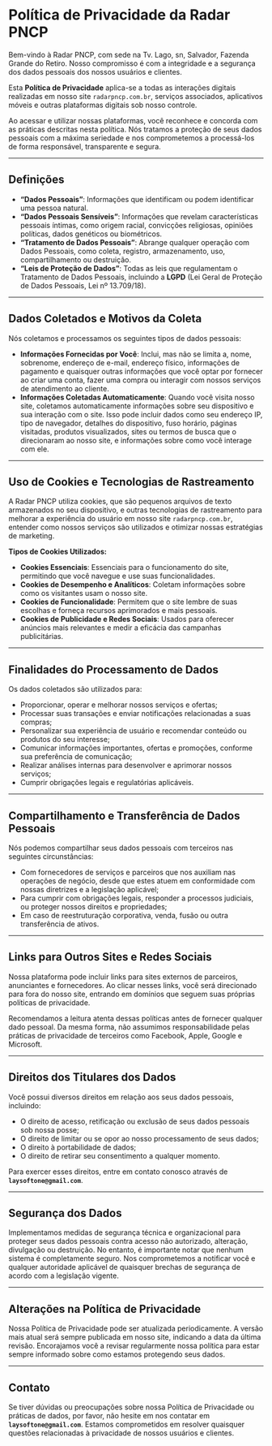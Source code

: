 # Política de Privacidade da Radar PNCP

Bem-vindo à Radar PNCP, com sede na Tv. Lago, sn, Salvador, Fazenda Grande do Retiro. Nosso compromisso é com a integridade e a segurança dos dados pessoais dos nossos usuários e clientes.

Esta **Política de Privacidade** aplica-se a todas as interações digitais realizadas em nosso site `radarpncp.com.br`, serviços associados, aplicativos móveis e outras plataformas digitais sob nosso controle.

Ao acessar e utilizar nossas plataformas, você reconhece e concorda com as práticas descritas nesta política. Nós tratamos a proteção de seus dados pessoais com a máxima seriedade e nos comprometemos a processá-los de forma responsável, transparente e segura.

---

## Definições

* **“Dados Pessoais”**: Informações que identificam ou podem identificar uma pessoa natural.
* **“Dados Pessoais Sensíveis”**: Informações que revelam características pessoais íntimas, como origem racial, convicções religiosas, opiniões políticas, dados genéticos ou biométricos.
* **“Tratamento de Dados Pessoais”**: Abrange qualquer operação com Dados Pessoais, como coleta, registro, armazenamento, uso, compartilhamento ou destruição.
* **“Leis de Proteção de Dados”**: Todas as leis que regulamentam o Tratamento de Dados Pessoais, incluindo a **LGPD** (Lei Geral de Proteção de Dados Pessoais, Lei nº 13.709/18).

---

## Dados Coletados e Motivos da Coleta

Nós coletamos e processamos os seguintes tipos de dados pessoais:

* **Informações Fornecidas por Você**: Inclui, mas não se limita a, nome, sobrenome, endereço de e-mail, endereço físico, informações de pagamento e quaisquer outras informações que você optar por fornecer ao criar uma conta, fazer uma compra ou interagir com nossos serviços de atendimento ao cliente.
* **Informações Coletadas Automaticamente**: Quando você visita nosso site, coletamos automaticamente informações sobre seu dispositivo e sua interação com o site. Isso pode incluir dados como seu endereço IP, tipo de navegador, detalhes do dispositivo, fuso horário, páginas visitadas, produtos visualizados, sites ou termos de busca que o direcionaram ao nosso site, e informações sobre como você interage com ele.

---

## Uso de Cookies e Tecnologias de Rastreamento

A Radar PNCP utiliza cookies, que são pequenos arquivos de texto armazenados no seu dispositivo, e outras tecnologias de rastreamento para melhorar a experiência do usuário em nosso site `radarpncp.com.br`, entender como nossos serviços são utilizados e otimizar nossas estratégias de marketing.

**Tipos de Cookies Utilizados:**

* **Cookies Essenciais**: Essenciais para o funcionamento do site, permitindo que você navegue e use suas funcionalidades.
* **Cookies de Desempenho e Analíticos**: Coletam informações sobre como os visitantes usam o nosso site.
* **Cookies de Funcionalidade**: Permitem que o site lembre de suas escolhas e forneça recursos aprimorados e mais pessoais.
* **Cookies de Publicidade e Redes Sociais**: Usados para oferecer anúncios mais relevantes e medir a eficácia das campanhas publicitárias.

---

## Finalidades do Processamento de Dados

Os dados coletados são utilizados para:

* Proporcionar, operar e melhorar nossos serviços e ofertas;
* Processar suas transações e enviar notificações relacionadas a suas compras;
* Personalizar sua experiência de usuário e recomendar conteúdo ou produtos do seu interesse;
* Comunicar informações importantes, ofertas e promoções, conforme sua preferência de comunicação;
* Realizar análises internas para desenvolver e aprimorar nossos serviços;
* Cumprir obrigações legais e regulatórias aplicáveis.

---

## Compartilhamento e Transferência de Dados Pessoais

Nós podemos compartilhar seus dados pessoais com terceiros nas seguintes circunstâncias:

* Com fornecedores de serviços e parceiros que nos auxiliam nas operações de negócio, desde que estes atuem em conformidade com nossas diretrizes e a legislação aplicável;
* Para cumprir com obrigações legais, responder a processos judiciais, ou proteger nossos direitos e propriedades;
* Em caso de reestruturação corporativa, venda, fusão ou outra transferência de ativos.

---

## Links para Outros Sites e Redes Sociais

Nossa plataforma pode incluir links para sites externos de parceiros, anunciantes e fornecedores. Ao clicar nesses links, você será direcionado para fora do nosso site, entrando em domínios que seguem suas próprias políticas de privacidade.

Recomendamos a leitura atenta dessas políticas antes de fornecer qualquer dado pessoal. Da mesma forma, não assumimos responsabilidade pelas práticas de privacidade de terceiros como Facebook, Apple, Google e Microsoft.

---

## Direitos dos Titulares dos Dados

Você possui diversos direitos em relação aos seus dados pessoais, incluindo:

* O direito de acesso, retificação ou exclusão de seus dados pessoais sob nossa posse;
* O direito de limitar ou se opor ao nosso processamento de seus dados;
* O direito à portabilidade de dados;
* O direito de retirar seu consentimento a qualquer momento.

Para exercer esses direitos, entre em contato conosco através de **`laysoftone@gmail.com`**.

---

## Segurança dos Dados

Implementamos medidas de segurança técnica e organizacional para proteger seus dados pessoais contra acesso não autorizado, alteração, divulgação ou destruição. No entanto, é importante notar que nenhum sistema é completamente seguro. Nos comprometemos a notificar você e qualquer autoridade aplicável de quaisquer brechas de segurança de acordo com a legislação vigente.

---

## Alterações na Política de Privacidade

Nossa Política de Privacidade pode ser atualizada periodicamente. A versão mais atual será sempre publicada em nosso site, indicando a data da última revisão. Encorajamos você a revisar regularmente nossa política para estar sempre informado sobre como estamos protegendo seus dados.

---

## Contato

Se tiver dúvidas ou preocupações sobre nossa Política de Privacidade ou práticas de dados, por favor, não hesite em nos contatar em **`laysoftone@gmail.com`**. Estamos comprometidos em resolver quaisquer questões relacionadas à privacidade de nossos usuários e clientes.
